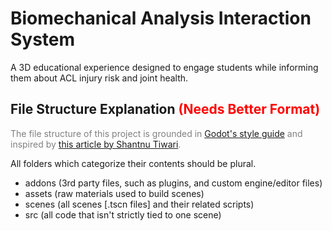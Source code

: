 # Biomechanical Analysis Interaction System

A 3D educational experience designed to engage students while informing them about ACL injury risk and joint health.

## File Structure Explanation <span style="color: red">(Needs Better Format)</span>

<p style="color: gray">
The file structure of this project is grounded in <a target="_blank" href="https://docs.godotengine.org/en/stable/tutorials/scripting/gdscript/gdscript_styleguide.html">Godot's style guide</a> and inspired by <a href="https://new.pythonforengineers.com/blog/how-to-structure-your-godot-project-so-you-dont-get-confused/">this article by Shantnu Tiwari</a>.
</p>

All folders which categorize their contents should be plural.

- addons (3rd party files, such as plugins, and custom engine/editor files)
- assets (raw materials used to build scenes)
- scenes (all scenes [.tscn files] and their related scripts)
- src (all code that isn't strictly tied to one scene)
